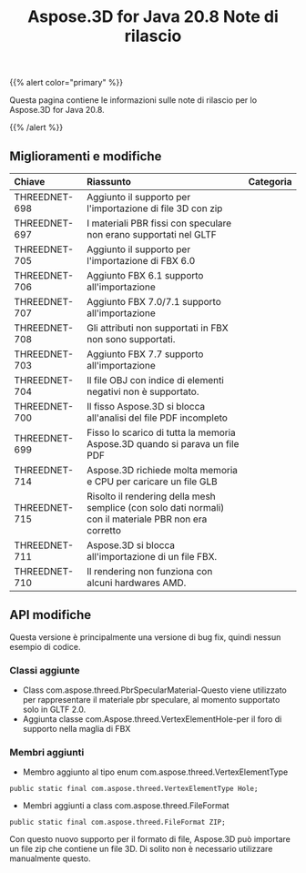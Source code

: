﻿---
title: Aspose.3D for Java 20.8 Note di rilascio
type: docs
weight: 9
url: /it/java/aspose-3d-for-java-20-8-release-notes/
---
{{% alert color="primary" %}}

Questa pagina contiene le informazioni sulle note di rilascio per lo Aspose.3D for Java 20.8.

{{% /alert %}}
## **Miglioramenti e modifiche**

|**Chiave**|**Riassunto**|**Categoria**|
|:- |:- |:- |
|THREEDNET-698|Aggiunto il supporto per l'importazione di file 3D con zip|
|THREEDNET-697|I materiali PBR fissi con speculare non erano supportati nel GLTF|
|THREEDNET-705|Aggiunto il supporto per l'importazione di FBX 6.0|
|THREEDNET-706|Aggiunto FBX 6.1 supporto all'importazione|
|THREEDNET-707|Aggiunto FBX 7.0/7.1 supporto all'importazione|
|THREEDNET-708|Gli attributi non supportati in FBX non sono supportati.|
|THREEDNET-703|Aggiunto FBX 7.7 supporto all'importazione|
|THREEDNET-704|Il file OBJ con indice di elementi negativi non è supportato.|
|THREEDNET-700|Il fisso Aspose.3D si blocca all'analisi del file PDF incompleto|
|THREEDNET-699|Fisso lo scarico di tutta la memoria Aspose.3D quando si parava un file PDF|
|THREEDNET-714|Aspose.3D richiede molta memoria e CPU per caricare un file GLB|
|THREEDNET-715|Risolto il rendering della mesh semplice (con solo dati normali) con il materiale PBR non era corretto|
|THREEDNET-711|Aspose.3D si blocca all'importazione di un file FBX.|
|THREEDNET-710|Il rendering non funziona con alcuni hardwares AMD.|

## API modifiche ##
Questa versione è principalmente una versione di bug fix, quindi nessun esempio di codice.

### Classi aggiunte ###
  * Class com.aspose.threed.PbrSpecularMaterial-Questo viene utilizzato per rappresentare il materiale pbr speculare, al momento supportato solo in GLTF 2.0.
  * Aggiunta classe com.Aspose.threed.VertexElementHole-per il foro di supporto nella maglia di FBX
### Membri aggiunti ###
  * Membro aggiunto al tipo enum com.aspose.threed.VertexElementType
```
public static final com.aspose.threed.VertexElementType Hole;
```
  * Membri aggiunti a class com.aspose.threed.FileFormat
```
public static final com.aspose.threed.FileFormat ZIP;
```
Con questo nuovo supporto per il formato di file, Aspose.3D può importare un file zip che contiene un file 3D. Di solito non è necessario utilizzare manualmente questo.

